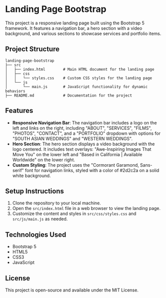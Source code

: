 # Landing Page Bootstrap

This project is a responsive landing page built using the Bootstrap 5 framework. It features a navigation bar, a hero section with a video background, and various sections to showcase services and portfolio items.

## Project Structure

```
landing-page-bootstrap
├── src
│   ├── index.html        # Main HTML document for the landing page
│   ├── css
│   │   └── styles.css    # Custom CSS styles for the landing page
│   └── js
│       └── main.js       # JavaScript functionality for dynamic behaviors
├── README.md             # Documentation for the project
```

## Features

- **Responsive Navigation Bar**: The navigation bar includes a logo on the left and links on the right, including "ABOUT", "SERVICES", "FILMS", "PHOTOS", "CONTACT", and a "PORTFOLIO" dropdown with options for "SOUTH ASIAN WEDDINGS" and "WESTERN WEDDINGS".
- **Hero Section**: The hero section displays a video background with the logo centered. It includes text overlays: "Awe-Inspiring Images That Move You" on the lower left and "Based in California | Available Worldwide" on the lower right.
- **Custom Styling**: The project uses the "Cormorant Garamond, Sans-serif" font for navigation links, styled with a color of #2d2c2a on a solid white background.

## Setup Instructions

1. Clone the repository to your local machine.
2. Open the `src/index.html` file in a web browser to view the landing page.
3. Customize the content and styles in `src/css/styles.css` and `src/js/main.js` as needed.

## Technologies Used

- Bootstrap 5
- HTML5
- CSS3
- JavaScript

## License

This project is open-source and available under the MIT License.